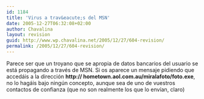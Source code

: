 ```yaml
---
id: 1184
title: 'Virus a trav&eacute;s del MSN'
date: 2005-12-27T06:32:08+02:00
author: Chavalina
layout: revision
guid: http://www.wp.chavalina.net/2005/12/27/604-revision/
permalink: /2005/12/27/604-revision/
---
```

Parece ser que un troyano que se apropia de datos bancarios del usuario se est&aacute; propagando a trav&eacute;s de MSN. Si os aparece un mensaje pidiendo que acced&aacute;is a la direcci&oacute;n **http:// hometown.aol.com.au/miralafoto/foto.exe**, no lo hag&aacute;is bajo ning&uacute;n concepto, aunque sea de uno de vuestros contactos de confianza (que no son realmente los que lo env&iacute;an, claro)